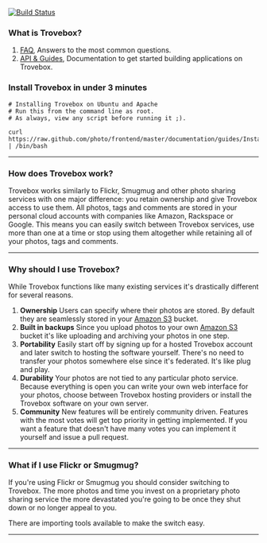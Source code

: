 [![Build Status](https://travis-ci.org/photo/frontend.svg?branch=master)](http://travis-ci.org/photo/frontend)

### What is Trovebox?

1.  [FAQ](http://theopenphotoproject.org/documentation/faq/Faq), Answers to the most common questions.
1.  [API &amp; Guides](http://theopenphotoproject.org/documentation), Documentation to get started building applications on Trovebox.

### Install Trovebox in under 3 minutes

    # Installing Trovebox on Ubuntu and Apache
    # Run this from the command line as root.
    # As always, view any script before running it ;).

    curl https://raw.github.com/photo/frontend/master/documentation/guides/InstallationUbuntuApache.sh | /bin/bash

----------------------------------------

### How does Trovebox work?

Trovebox works similarly to Flickr, Smugmug and other photo sharing services with one major difference: you retain ownership and give Trovebox access to use them.
All photos, tags and comments are stored in your personal cloud accounts with companies like Amazon, Rackspace or Google.
This means you can easily switch between Trovebox services, use more than one at a time or stop using them altogether while retaining all of your photos, tags and comments.

----------------------------------------

### Why should I use Trovebox?

While Trovebox functions like many existing services it's drastically different for several reasons.

1.  **Ownership**
    Users can specify where their photos are stored. By default they are seamlessly stored in your [Amazon S3][s3] bucket.
1.  **Built in backups**
    Since you upload photos to your own [Amazon S3][s3] bucket it's like uploading and archiving your photos in one step.
1.  **Portability**
    Easily start off by signing up for a hosted Trovebox account and later switch to hosting the software yourself. There's no need to transfer your photos somewhere else since it's federated. It's like plug and play.
1.  **Durability**
    Your photos are not tied to any particular photo service. Because everything is open you can write your own web interface for your photos, choose between Trovebox hosting providers or install the Trovebox software on your own server.
1.  **Community**
    New features will be entirely community driven. Features with the most votes will get top priority in getting implemented. If you want a feature that doesn't have many votes you can implement it yourself and issue a pull request.

----------------------------------------

### What if I use Flickr or Smugmug?

If you're using Flickr or Smugmug you should consider switching to Trovebox.
The more photos and time you invest on a proprietary photo sharing service the more devastated you're going to be once they shut down or no longer appeal to you.

There are importing tools available to make the switch easy.

----------------------------------------

[aws]: http://aws.amazon.com/
[s3]: http://aws.amazon.com/s3/
[simpledb]: http://aws.amazon.com/simpledb/
